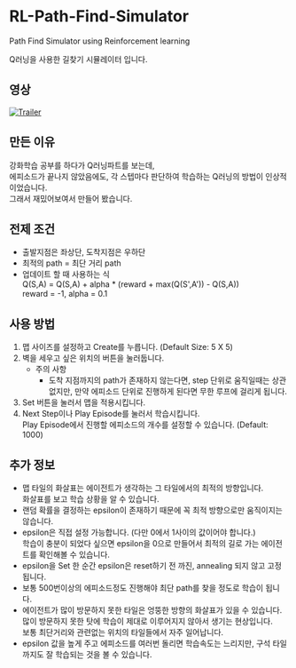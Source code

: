 # RL-Path-Find-Simulator
Path Find Simulator using Reinforcement learning

Q러닝을 사용한 길찾기 시뮬레이터 입니다.
## 영상
[![Trailer](https://img.youtube.com/vi/43Tv3OWXR9U/0.jpg)](https://youtu.be/43Tv3OWXR9U)
## 만든 이유  
강화학습 공부를 하다가 Q러닝파트를 보는데,  
에피소드가 끝나지 않았음에도, 각 스텝마다 판단하여 학습하는 Q러닝의 방법이 인상적이었습니다.  
그래서 재밌어보여서 만들어 봤습니다.
## 전제 조건
- 출발지점은 좌상단, 도착지점은 우하단 
- 최적의 path = 최단 거리 path 
- 업데이트 할 때 사용하는 식  
Q(S,A) = Q(S,A) + alpha * (reward + max(Q(S',A')) - Q(S,A))  
reward = -1, alpha = 0.1
## 사용 방법
1. 맵 사이즈를 설정하고 Create를 누릅니다. (Default Size: 5 X 5)  
2. 벽을 세우고 싶은 위치의 버튼을 눌러둡니다.  
    - 주의 사항
        - 도착 지점까지의 path가 존재하지 않는다면, step 단위로 움직일때는 상관없지만, 만약 에피소드 단위로 진행하게 된다면 무한 루프에 걸리게 됩니다.  
3. Set 버튼을 눌러서 맵을 적용시킵니다.  
4. Next Step이나 Play Episode를 눌러서 학습시킵니다.  
Play Episode에서 진행할 에피소드의 개수를 설정할 수 있습니다. (Default: 1000)  

## 추가 정보

- 맵 타일의 화살표는 에이전트가 생각하는 그 타일에서의 최적의 방향입니다.  
화살표를 보고 학습 상황을 알 수 있습니다.  
- 랜덤 확률을 결정하는 epsilon이 존재하기 때문에 꼭 최적 방향으로만 움직이지는 않습니다.  
- epsilon은 직접 설정 가능합니다.  (다만 0에서 1사이의 값이어야 합니다.)  
학습이 충분이 되었다 싶으면 epsilon을 0으로 만들어서 최적의 길로 가는 에이전트를 확인해볼 수 있습니다.  
- epsilon을 Set 한 순간 epsilon은 reset하기 전 까진, annealing 되지 않고 고정됩니다.  
- 보통 500번이상의 에피소드정도 진행해야 최단 path를 찾을 정도로 학습이 됩니다.  
- 에이전트가 많이 방문하지 못한 타일은 엉뚱한 방향의 화살표가 있을 수 있습니다.  
많이 방문하지 못한 탓에 학습이 제대로 이루어지지 않아서 생기는 현상입니다.  
보통 최단거리와 관련없는 위치의 타일들에서 자주 일어납니다.  
- epsilon 값을 높게 주고 에피소드를 여러번 돌리면 학습속도는 느리지만, 구석 타일 까지도 잘 학습되는 것을 볼 수 있습니다.
